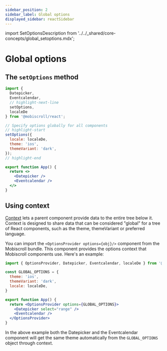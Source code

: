 ```yaml
---
sidebar_position: 2
sidebar_label: Global options
displayed_sidebar: reactSidebar
---
```


import SetOptionsDescription from '../../_shared/core-concepts/global_setoptions.mdx';

# Global options

## The `setOptions` method

<SetOptionsDescription />

```jsx
import {
  Datepicker,
  Eventcalendar,
  // highlight-next-line
  setOptions,
  localeDe
} from '@mobiscroll/react';

// Specify options globally for all components
// highlight-start
setOptions({
  locale: localeDe,
  theme: 'ios',
  themeVariant: 'dark',
});
// highlight-end

export function App() {
  return <>
    <Datepicker />
    <Eventcalendar />
  </>
}
```

## Using context

[Context](https://react.dev/learn/passing-data-deeply-with-context) lets a parent component provide data to the entire tree below it. Context is designed to share data that can be considered "global" for a tree of React components, such as the theme, themeVariant or preferred language.

You can import the `<OptionsProvider options={obj}/>` component from the Mobiscroll bundle. This component provides the options context that Mobiscroll components use. Here's an example:

```jsx
import { OptionsProvider, Datepicker, Eventcalendar, localeDe } from '@mobiscroll/react';

const GLOBAL_OPTIONS = {
  theme: 'ios',
  themeVariant: 'dark',
  locale: localeDe,
}

export function App() {
  return <OptionsProvider options={GLOBAL_OPTIONS}>
    <Datepicker select="range" />
    <Eventcalendar />
  </OptionsProvider>
}
```

In the above example both the Datepicker and the Eventcalendar component will get the same theme automatically from the `GLOBAL_OPTIONS` object through context.
